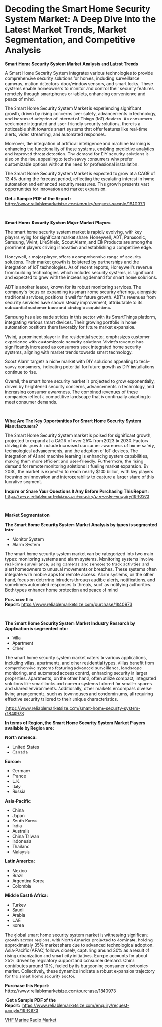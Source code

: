 <p><h1>Decoding the Smart Home Security System Market: A Deep Dive into the Latest Market Trends, Market Segmentation, and Competitive Analysis</h1></p><p><strong>Smart Home Security System Market Analysis and Latest Trends</strong></p>
<p><p>A Smart Home Security System integrates various technologies to provide comprehensive security solutions for homes, including surveillance cameras, motion detectors, door/window sensors, and smart locks. These systems enable homeowners to monitor and control their security features remotely through smartphones or tablets, enhancing convenience and peace of mind.</p><p>The Smart Home Security System Market is experiencing significant growth, driven by rising concerns over safety, advancements in technology, and increased adoption of Internet of Things (IoT) devices. As consumers seek more integrated and user-friendly security solutions, there is a noticeable shift towards smart systems that offer features like real-time alerts, video streaming, and automated responses. </p><p>Moreover, the integration of artificial intelligence and machine learning is enhancing the functionality of these systems, enabling predictive analytics and improved threat detection. The demand for DIY security solutions is also on the rise, appealing to tech-savvy consumers who prefer customizable options without the need for professional installation.</p><p>The Smart Home Security System Market is expected to grow at a CAGR of 13.4% during the forecast period, reflecting the escalating interest in home automation and enhanced security measures. This growth presents vast opportunities for innovation and market expansion.</p></p>
<p><strong>Get a Sample PDF of the Report:&nbsp;</strong> <a href="https://www.reliablemarketsize.com/enquiry/request-sample/1840973?utm_campaign=2180&utm_medium=2&utm_source=Github&utm_content=ia&utm_term=15022025&utm_id=smart-home-security-system">https://www.reliablemarketsize.com/enquiry/request-sample/1840973</a></p>
<p>&nbsp;</p>
<p><strong>Smart Home Security System Major Market Players</strong></p>
<p><p>The smart home security system market is rapidly evolving, with key players vying for significant market share. Honeywell, ADT, Panasonic, Samsung, Vivint, LifeShield, Scout Alarm, and Elk Products are among the prominent players driving innovation and establishing a competitive edge.</p><p>Honeywell, a major player, offers a comprehensive range of security solutions. Their market growth is bolstered by partnerships and the integration of IoT technologies. As of recent reports, Honeywell's revenue from building technologies, which includes security systems, is significant and expected to grow with the increasing demand for smart home solutions.</p><p>ADT is another leader, known for its robust monitoring services. The company's focus on expanding its smart home security offerings, alongside traditional services, positions it well for future growth. ADT's revenues from security services have shown steady improvement, attributable to its substantial customer base and strategic acquisitions.</p><p>Samsung has also made strides in this sector with its SmartThings platform, integrating various smart devices. Their growing portfolio in home automation positions them favorably for future market expansion.</p><p>Vivint, a prominent player in the residential sector, emphasizes customer experience with customizable security solutions. Vivint’s revenue has significantly increased as consumers seek integrated home security systems, aligning with market trends towards smart technology.</p><p>Scout Alarm targets a niche market with DIY solutions appealing to tech-savvy consumers, indicating potential for future growth as DIY installations continue to rise.</p><p>Overall, the smart home security market is projected to grow exponentially, driven by heightened security concerns, advancements in technology, and increasing consumer awareness. The combined revenues of these companies reflect a competitive landscape that is continually adapting to meet consumer demands.</p></p>
<p>&nbsp;</p>
<p><strong>What Are The Key Opportunities For Smart Home Security System Manufacturers?</strong></p>
<p><p>The Smart Home Security System market is poised for significant growth, projected to expand at a CAGR of over 25% from 2023 to 2030. Factors driving this growth include increased consumer awareness of home safety, technological advancements, and the adoption of IoT devices. The integration of AI and machine learning is enhancing system capabilities, making them more efficient and user-friendly. Furthermore, the rising demand for remote monitoring solutions is fueling market expansion. By 2030, the market is expected to reach nearly $100 billion, with key players focusing on innovation and interoperability to capture a larger share of this lucrative segment.</p></p>
<p><strong>Inquire or Share Your Questions If Any Before Purchasing This Report:</strong> <a href="https://www.reliablemarketsize.com/enquiry/pre-order-enquiry/1840973?utm_campaign=2180&utm_medium=2&utm_source=Github&utm_content=ia&utm_term=15022025&utm_id=smart-home-security-system">https://www.reliablemarketsize.com/enquiry/pre-order-enquiry/1840973</a></p>
<p>&nbsp;</p>
<p><strong>Market Segmentation</strong></p>
<p><strong>The Smart Home Security System Market Analysis by types is segmented into:</strong></p>
<p><ul><li>Monitor System</li><li>Alarm System</li></ul></p>
<p><p>The smart home security system market can be categorized into two main types: monitoring systems and alarm systems. Monitoring systems involve real-time surveillance, using cameras and sensors to track activities and alert homeowners to unusual movements or breaches. These systems often integrate with mobile apps for remote access. Alarm systems, on the other hand, focus on deterring intruders through audible alerts, notifications, and sometimes automated responses to threats, such as notifying authorities. Both types enhance home protection and peace of mind.</p></p>
<p><strong>Purchase this Report:&nbsp;</strong><a href="https://www.reliablemarketsize.com/purchase/1840973?utm_campaign=2180&utm_medium=2&utm_source=Github&utm_content=ia&utm_term=15022025&utm_id=smart-home-security-system">https://www.reliablemarketsize.com/purchase/1840973</a></p>
<p>&nbsp;</p>
<p><strong>The Smart Home Security System Market Industry Research by Application is segmented into:</strong></p>
<p><ul><li>Villa</li><li>Apartment</li><li>Other</li></ul></p>
<p><p>The smart home security system market caters to various applications, including villas, apartments, and other residential types. Villas benefit from comprehensive systems featuring advanced surveillance, landscape monitoring, and automated access control, enhancing security in larger properties. Apartments, on the other hand, often utilize compact, integrated solutions like smart locks and camera systems tailored for smaller spaces and shared environments. Additionally, other markets encompass diverse living arrangements, such as townhouses and condominiums, all requiring effective security tailored to their unique characteristics.</p></p>
<p><a href="https://www.reliablemarketsize.com/smart-home-security-system-r1840973?utm_campaign=2180&utm_medium=2&utm_source=Github&utm_content=ia&utm_term=15022025&utm_id=smart-home-security-system">&nbsp;https://www.reliablemarketsize.com/smart-home-security-system-r1840973</a></p>
<p><strong>In terms of Region, the Smart Home Security System Market Players available by Region are:</strong></p>
<p>
    <p> <strong> North America: </strong>
        <ul>
            <li>United States</li>
            <li>Canada</li>
        </ul>
        </p> 
    <p> <strong> Europe: </strong>
        <ul>
            <li>Germany</li>
            <li>France</li>
            <li>U.K.</li>
            <li>Italy</li>
            <li>Russia</li>
        </ul>
        </p> 
    <p> <strong> Asia-Pacific: </strong>
        <ul>
            <li>China</li>
            <li>Japan</li>
            <li>South Korea</li>
            <li>India</li>
            <li>Australia</li>
            <li>China Taiwan</li>
            <li>Indonesia</li>
            <li>Thailand</li>
            <li>Malaysia</li>
        </ul>
        </p> 
    <p> <strong> Latin America: </strong>
        <ul>
            <li>Mexico</li>
            <li>Brazil</li>
            <li>Argentina Korea</li>
            <li>Colombia</li>
        </ul>
        </p> 
    <p> <strong> Middle East & Africa: </strong>
        <ul>
            <li>Turkey</li>
            <li>Saudi</li>
            <li>Arabia</li>
            <li>UAE</li>
            <li>Korea</li>
        </ul>
    </p>
    </p>
<p><p>The global smart home security system market is witnessing significant growth across regions, with North America projected to dominate, holding approximately 35% market share due to advanced technological adoption. Asia-Pacific (APAC) follows closely, capturing around 30% as a result of rising urbanization and smart city initiatives. Europe accounts for about 25%, driven by regulatory support and consumer demand. China contributes around 10%, fueled by its burgeoning consumer electronics market. Collectively, these dynamics indicate a robust expansion trajectory for the smart home security sector.</p></p>
<p><strong>Purchase this Report: </strong><a href="https://www.reliablemarketsize.com/purchase/1840973?utm_campaign=2180&utm_medium=2&utm_source=Github&utm_content=ia&utm_term=15022025&utm_id=smart-home-security-system">https://www.reliablemarketsize.com/purchase/1840973</a></p>
<p>&nbsp;<strong>Get a Sample PDF of the Report:&nbsp;&nbsp;</strong><a href="https://www.reliablemarketsize.com/enquiry/request-sample/1840973?utm_campaign=2180&utm_medium=2&utm_source=Github&utm_content=ia&utm_term=15022025&utm_id=smart-home-security-system">https://www.reliablemarketsize.com/enquiry/request-sample/1840973</a></p>
<p><strong></strong></p>
<p><p><a href="https://github.com/hammelximalschid/Market-Research-Report-List-1/blob/main/vhf-marine-radio-market.md?utm_campaign=2180&utm_medium=2&utm_source=Github&utm_content=ia&utm_term=15022025&utm_id=smart-home-security-system">VHF Marine Radio Market</a></p></p>